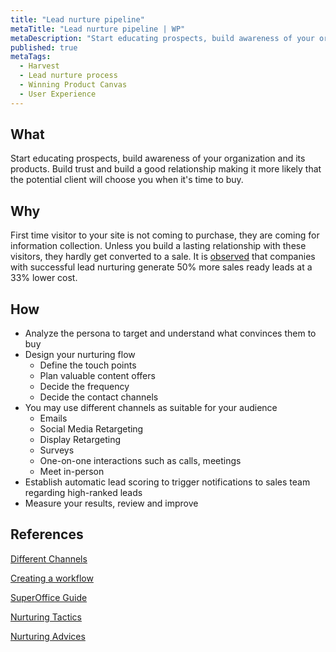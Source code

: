 ```yaml
---
title: "Lead nurture pipeline"
metaTitle: "Lead nurture pipeline | WP"
metaDescription: "Start educating prospects, build awareness of your organization and its products. Build trust and build a good relationship making it more likely that the potential client will choose you when it's time to buy."
published: true
metaTags:
  - Harvest
  - Lead nurture process
  - Winning Product Canvas
  - User Experience
---
```


## What
Start educating prospects, build awareness of your organization and its products. Build trust and build a good relationship making it more likely that the potential client will choose you when it's time to buy.

## Why
First time visitor to your site is not coming to purchase, they are coming for information collection. Unless you build a lasting relationship with these visitors, they hardly get converted to a sale. It is [observed](https://www.invespcro.com/blog/lead-nurturing/) that companies with successful lead nurturing generate 50% more sales ready leads at a 33% lower cost.


## How
- Analyze the persona to target and understand what convinces them to buy 
- Design your nurturing flow
  - Define the touch points
  - Plan valuable content offers
  - Decide the frequency
  - Decide the contact channels 
- You may use different channels as suitable for your audience
  - Emails
  - Social Media Retargeting
  - Display Retargeting
  - Surveys
  - One-on-one interactions such as calls, meetings
  - Meet in-person
- Establish automatic lead scoring to trigger notifications to sales team regarding high-ranked leads 
- Measure your results, review and improve

## References
[Different Channels](https://databox.com/lead-nurturing-strategy)

[Creating a workflow](https://www.smartbugmedia.com/blog/lead-nurturing-workflow)

[SuperOffice Guide](https://www.superoffice.com/blog/lead-nurturing-strategy/)

[Nurturing Tactics](https://blog.hubspot.com/marketing/7-effective-lead-nurturing-tactics)

[Nurturing Advices](https://www.trewmarketing.com/smartmarketingblog/smartmarketingblog/hubspot/build-a-lead-nurturing-campaign-in-10-easy-steps/)


